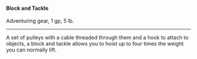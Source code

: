 #### Block and Tackle

Adventuring gear, 1 gp, 5 lb.

---

A set of pulleys with a cable threaded through them and a hook to attach to objects, a block and tackle allows you to hoist up to four times the weight you can normally lift.